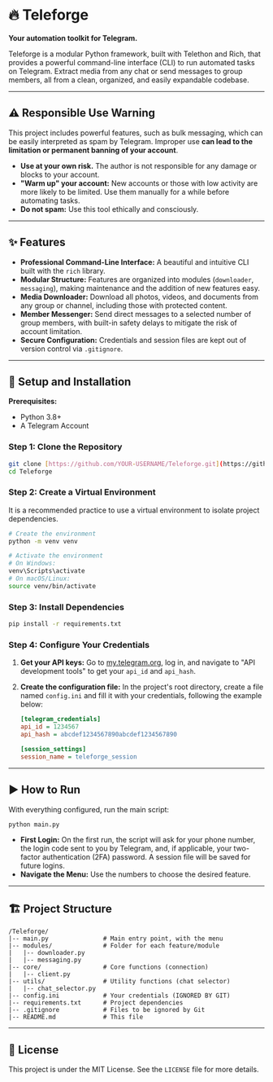 # 🔥 Teleforge

**Your automation toolkit for Telegram.**

Teleforge is a modular Python framework, built with Telethon and Rich, that provides a powerful command-line interface (CLI) to run automated tasks on Telegram. Extract media from any chat or send messages to group members, all from a clean, organized, and easily expandable codebase.

---

## ⚠️ Responsible Use Warning

This project includes powerful features, such as bulk messaging, which can be easily interpreted as spam by Telegram. Improper use **can lead to the limitation or permanent banning of your account**.

-   **Use at your own risk.** The author is not responsible for any damage or blocks to your account.
-   **"Warm up" your account:** New accounts or those with low activity are more likely to be limited. Use them manually for a while before automating tasks.
-   **Do not spam:** Use this tool ethically and consciously.

---

## ✨ Features

-   **Professional Command-Line Interface:** A beautiful and intuitive CLI built with the `rich` library.
-   **Modular Structure:** Features are organized into modules (`downloader`, `messaging`), making maintenance and the addition of new features easy.
-   **Media Downloader:** Download all photos, videos, and documents from any group or channel, including those with protected content.
-   **Member Messenger:** Send direct messages to a selected number of group members, with built-in safety delays to mitigate the risk of account limitation.
-   **Secure Configuration:** Credentials and session files are kept out of version control via `.gitignore`.

---

## 🚀 Setup and Installation

**Prerequisites:**
* Python 3.8+
* A Telegram Account

### Step 1: Clone the Repository

```bash
git clone [https://github.com/YOUR-USERNAME/Teleforge.git](https://github.com/YOUR-USERNAME/Teleforge.git)
cd Teleforge
```

### Step 2: Create a Virtual Environment

It is a recommended practice to use a virtual environment to isolate project dependencies.

```bash
# Create the environment
python -m venv venv

# Activate the environment
# On Windows:
venv\Scripts\activate
# On macOS/Linux:
source venv/bin/activate
```

### Step 3: Install Dependencies

```bash
pip install -r requirements.txt
```

### Step 4: Configure Your Credentials

1.  **Get your API keys:** Go to [my.telegram.org](https://my.telegram.org), log in, and navigate to "API development tools" to get your `api_id` and `api_hash`.
2.  **Create the configuration file:** In the project's root directory, create a file named `config.ini` and fill it with your credentials, following the example below:

    ```ini
    [telegram_credentials]
    api_id = 1234567
    api_hash = abcdef1234567890abcdef1234567890

    [session_settings]
    session_name = teleforge_session
    ```

---

## ▶️ How to Run

With everything configured, run the main script:

```bash
python main.py
```

-   **First Login:** On the first run, the script will ask for your phone number, the login code sent to you by Telegram, and, if applicable, your two-factor authentication (2FA) password. A session file will be saved for future logins.
-   **Navigate the Menu:** Use the numbers to choose the desired feature.

---

## 🏗️ Project Structure

```
/Teleforge/
|-- main.py               # Main entry point, with the menu
|-- modules/              # Folder for each feature/module
|   |-- downloader.py
|   |-- messaging.py
|-- core/                 # Core functions (connection)
|   |-- client.py
|-- utils/                # Utility functions (chat selector)
|   |-- chat_selector.py
|-- config.ini            # Your credentials (IGNORED BY GIT)
|-- requirements.txt      # Project dependencies
|-- .gitignore            # Files to be ignored by Git
|-- README.md             # This file
```

---

## 📄 License

This project is under the MIT License. See the `LICENSE` file for more details.